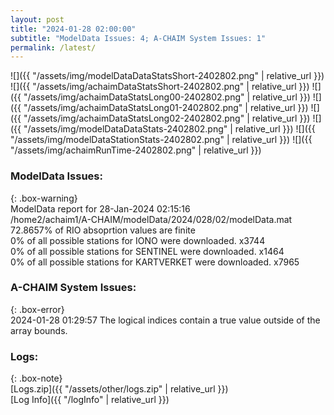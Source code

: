 ```yaml
---
layout: post
title: "2024-01-28 02:00:00"
subtitle: "ModelData Issues: 4; A-CHAIM System Issues: 1"
permalink: /latest/
---
```


![]({{ "/assets/img/modelDataDataStatsShort-2402802.png" | relative_url }})
![]({{ "/assets/img/achaimDataStatsShort-2402802.png" | relative_url }})
![]({{ "/assets/img/achaimDataStatsLong00-2402802.png" | relative_url }})
![]({{ "/assets/img/achaimDataStatsLong01-2402802.png" | relative_url }})
![]({{ "/assets/img/achaimDataStatsLong02-2402802.png" | relative_url }})
![]({{ "/assets/img/modelDataDataStats-2402802.png" | relative_url }})
![]({{ "/assets/img/modelDataStationStats-2402802.png" | relative_url }})
![]({{ "/assets/img/achaimRunTime-2402802.png" | relative_url }})


### ModelData Issues:  
  
{: .box-warning}  
 ModelData report for 28-Jan-2024 02:15:16   
 /home2/achaim1/A-CHAIM/modelData/2024/028/02/modelData.mat   
 72.8657% of RIO absoprtion values are finite   
 0% of all possible stations for IONO were downloaded. x3744   
 0% of all possible stations for SENTINEL were downloaded. x1464   
 0% of all possible stations for KARTVERKET were downloaded. x7965   
  
### A-CHAIM System Issues:  
  
{: .box-error}  
2024-01-28 01:29:57 The logical indices contain a true value outside of the array bounds.  

### Logs:  
  
{: .box-note}  
[Logs.zip]({{ "/assets/other/logs.zip" | relative_url }})  
[Log Info]({{ "/logInfo" | relative_url }})  

